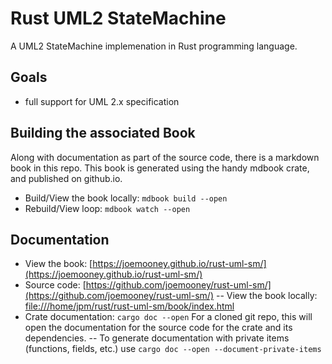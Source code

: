 # Rust UML2 StateMachine

A UML2 StateMachine implemenation in Rust programming language.

## Goals

- full support for UML 2.x specification

## Building the associated Book 

Along with documentation as part of the source code, there is a markdown book in this repo.
This book is generated using the handy mdbook crate, and published on github.io.


- Build/View the book locally: ```mdbook build --open```
- Rebuild/View loop: ```mdbook watch --open```

## Documentation


- View the book:  [https://joemooney.github.io/rust-uml-sm/](https://joemooney.github.io/rust-uml-sm/)
- Source code: [https://github.com/joemooney/rust-uml-sm/](https://github.com/joemooney/rust-uml-sm/)
-- View the book locally: [file:///home/jpm/rust/rust-uml-sm/book/index.html](file:///home/jpm/rust/rust-uml-sm/book/index.html)
- Crate documentation: ```cargo doc --open``` For a cloned git repo, this will open the documentation for the source code for the crate and its dependencies.
-- To generate documentation with private items (functions, fields, etc.)  use ```cargo doc --open --document-private-items```
